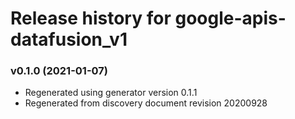 # Release history for google-apis-datafusion_v1

### v0.1.0 (2021-01-07)

* Regenerated using generator version 0.1.1
* Regenerated from discovery document revision 20200928


